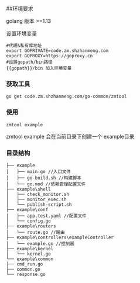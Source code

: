 ##环境要求

golang 版本 >=1.13

设置环境变量

```shell
#代理&私有库地址
export GOPRIVATE=code.zm.shzhanmeng.com
export GOPROXY=https://goproxy.cn
#设置gopath/bin路径
{{gopath}}/bin 加入环境变量
```

### 获取工具

```
go get code.zm.shzhanmeng.com/go-common/zmtool
```

### 使用

```
zmtool example
```

zmtool example   会在当前目录下创建一个 example目录



### 目录结构
```
├── example
│   ├── main.go //入口文件
│   ├── go-build.sh //构建脚本
│   └── go.mod //依赖管理配置文件
├── example\shell
│   ├── check_monitor.sh 
│   ├── monitor_exec.sh
│   └── publish-script.sh
├── example\conf
│   ├── app.test.yaml //配置文件
│   └── config.go
├── example\routers
│   └── route.go //路由
├── example\controllers\exampleController
│   └── example.go //控制器
├── example\kernel
│   └── kernel.go
└── example\common
├── cmd_run.go
├── common.go
└── response.go
```